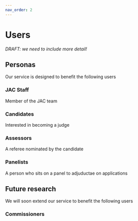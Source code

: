 ```yaml
---
nav_order: 2
---
```


# Users

_DRAFT: we need to include more detail!_

## Personas

Our service is designed to benefit the following users

### JAC Staff
Member of the JAC team

### Candidates
Interested in becoming a judge

### Assessors
A referee nominated by the candidate

### Panelists
A person who sits on a panel to adjuductae on applications

## Future research

We will soon extend our service to benefit the following users

### Commissioners

